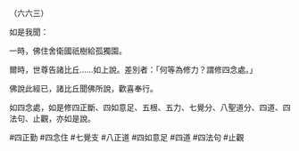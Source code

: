 （六六三）

如是我聞：

一時，佛住舍衛國祇樹給孤獨園。

爾時，世尊告諸比丘……如上說。差別者：「何等為修力？謂修四念處。」

佛說此經已，諸比丘聞佛所說，歡喜奉行。

如四念處，如是修四正斷、四如意足、五根、五力、七覺分、八聖道分、四道、四法句、止觀，亦如是說。



#四正勤
#四念住
#七覺支
#八正道
#四如意足
#四道
#四法句
#止觀
